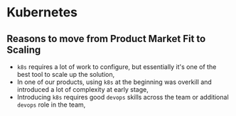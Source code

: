 # Kubernetes

## Reasons to move from Product Market Fit to Scaling
- `k8s` requires a lot of work to configure, but essentially it's one of the best tool to scale up the solution,
- In one of our products, using `k8s` at the beginning was overkill and introduced a lot of complexity at early stage,
- Introducing `k8s` requires good `devops` skills across the team or additional `devops` role in the team,